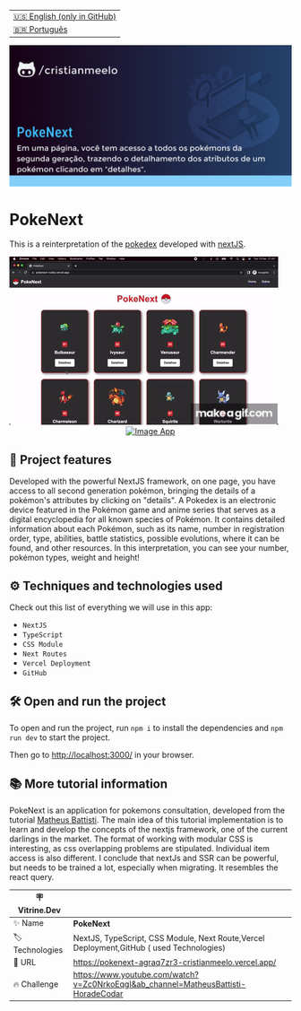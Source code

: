 <table align="right">
  <tr>
    <td>
      <a href="README-EN.md">🇺🇸 English (only in GitHub)</a>
    </td>
  </tr>
  <tr>
    <td>
      <a href="README.md">🇧🇷 Português</a>
    </td>
  </tr>
</table>

![](https://github.com/cristianmeelo/next-app-pokenext/blob/main/thumbnail-en.png?raw=true#vitrinedev)

# PokeNext

This is a reinterpretation of the [pokedex](https://pokemon.fandom.com/pt-br/wiki/Pok%C3%A9dex) developed with [nextJS](https://nextjs.org/).

<img src="screencapture.gif" alt="Image App" >
<div align="center">
<a href="https://pokenext-agraq7zr3-cristianmeelo.vercel.app/">
  <img src="https://img.shields.io/badge/-check%20here-lightgrey"
  alt="Image App" >
</a>
</div>

## 🔨 Project features

Developed with the powerful NextJS framework, on one page, you have access to all second generation pokémon, bringing the details of a pokémon's attributes by clicking on "details". A Pokedex is an electronic device featured in the Pokémon game and anime series that serves as a digital encyclopedia for all known species of Pokémon. It contains detailed information about each Pokémon, such as its name, number in registration order, type, abilities, battle statistics, possible evolutions, where it can be found, and other resources. In this interpretation, you can see your number, pokémon types, weight and height!

## ⚙️ Techniques and technologies used

Check out this list of everything we will use in this app:

- `NextJS`
- `TypeScript`
- `CSS Module`
- `Next Routes`
- `Vercel Deployment`
- `GitHub`

## 🛠️ Open and run the project

To open and run the project, run `npm i` to install the dependencies and `npm run dev` to start the project.

Then go to <a href="http://localhost:3000/">http://localhost:3000/</a> in your browser.

## 📚 More tutorial information

PokeNext is an application for pokemons consultation, developed from the tutorial [Matheus Battisti](https://www.youtube.com/@MatheusBattisti).
The main idea of ​​this tutorial implementation is to learn and develop the concepts of the nextjs framework, one of the current darlings in the market. The format of working with modular CSS is interesting, as css overlapping problems are stipulated. Individual item access is also different. I conclude that nextJs and SSR can be powerful, but needs to be trained a lot, especially when migrating. It resembles the react query.

| :placard: Vitrine.Dev |                                                                                          |
| --------------------- | ---------------------------------------------------------------------------------------- |
| :sparkles: Name       | **PokeNext**                                                                             |
| :label: Technologies  | NextJS, TypeScript, CSS Module, Next Route,Vercel Deployment,GitHub ( used Technologies) |
| :rocket: URL          | https://pokenext-agraq7zr3-cristianmeelo.vercel.app/                                     |
| :fire: Challenge      | https://www.youtube.com/watch?v=Zc0NrkoEqgI&ab_channel=MatheusBattisti-HoradeCodar       |
